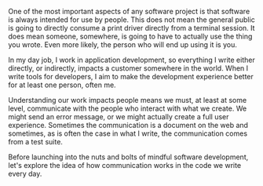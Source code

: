 <!--bl
(filemeta
    (title "Software is for People"))
/bl-->

One of the most important aspects of any software project is that software is always intended for use by people.  This does not mean the general public is going to directly consume a print driver directly from a terminal session. It does mean someone, somewhere, is going to have to actually use the thing you wrote. Even more likely, the person who will end up using it is you.

In my day job, I work in application development, so everything I write either directly, or indirectly, impacts a customer somewhere in the world.  When I write tools for developers, I aim to make the development experience better for at least one person, often me.

Understanding our work impacts people means we must, at least at some level, communicate with the people who interact with what we create. We might send an error message, or we might actually create a full user experience.  Sometimes the communication is a document on the web and sometimes, as is often the case in what I write, the communication comes from a test suite.

Before launching into the nuts and bolts of mindful software development, let's explore the idea of how communication works in the code we write every day.